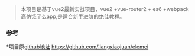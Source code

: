 >  本项目是基于vue2最新实战项目，vue2 +vue-router2 + es6 +webpack 高仿饿了么app,是适合新手进阶的绝佳教程。

### 参考
 *项目原[github地址](https://github.com/liangxiaojuan/elemei) https://github.com/liangxiaojuan/elemei